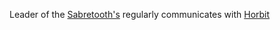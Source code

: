 Leader of the [Sabretooth's](Sabretooth's-Guild.md)
regularly communicates with [Horbit](Horbit-Hasbin.md)
